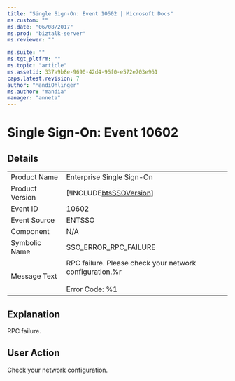 ```yaml
---
title: "Single Sign-On: Event 10602 | Microsoft Docs"
ms.custom: ""
ms.date: "06/08/2017"
ms.prod: "biztalk-server"
ms.reviewer: ""

ms.suite: ""
ms.tgt_pltfrm: ""
ms.topic: "article"
ms.assetid: 337a9b8e-9690-42d4-96f0-e572e703e961
caps.latest.revision: 7
author: "MandiOhlinger"
ms.author: "mandia"
manager: "anneta"
---
```

# Single Sign-On: Event 10602
## Details  
  
|                 |                                                                                    |
|-----------------|------------------------------------------------------------------------------------|
|  Product Name   |                             Enterprise Single Sign-On                              |
| Product Version |             [!INCLUDE[btsSSOVersion](../includes/btsssoversion-md.md)]             |
|    Event ID     |                                       10602                                        |
|  Event Source   |                                       ENTSSO                                       |
|    Component    |                                        N/A                                         |
|  Symbolic Name  |                               SSO_ERROR_RPC_FAILURE                                |
|  Message Text   | RPC failure. Please check your network configuration.%r<br /><br /> Error Code: %1 |
  
## Explanation  
 RPC failure.  
  
## User Action  
 Check your network configuration.
